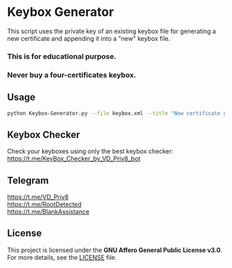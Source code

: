 # Keybox Generator
This script uses the private key of an existing keybox file for generating a new certificate and appending it into a "new" keybox file.  
  
### This is for educational purpose.  
### Never buy a four-certificates keybox.  
  
## Usage  
```sh
python Keybox-Generator.py --file keybox.xml --title "New certificate generated by @VD_Priv8" --serial VDPriv8 --out keybox.new.xml  
```
  
## Keybox Checker  
Check your keyboxes using only the best keybox checker:  
https://t.me/KeyBox_Checker_by_VD_Priv8_bot  
  
## Telegram
https://t.me/VD_Priv8  
https://t.me/RootDetected  
https://t.me/BlankAssistance  
  
## License  
This project is licensed under the **GNU Affero General Public License v3.0**.  
For more details, see the [LICENSE](LICENSE) file.  
